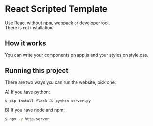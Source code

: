 # React Scripted Template

Use React without npm, webpack or developer tool.  
There is not installation.

## How it works

You can write your components on app.js and your styles on style.css.

## Running this project

There are two ways you can run the website, pick one:

A) If you have python:

```py
$ pip install flask && python server.py
```

B) If you have node and npm:

```bash
$ npx -y http-server
```
